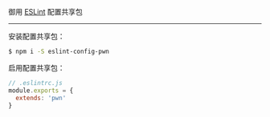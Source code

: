 御用 [ESLint](http://eslint.org/) 配置共享包

---

安装配置共享包：

```sh
$ npm i -S eslint-config-pwn
```

启用配置共享包：

```js
// .eslintrc.js
module.exports = {
  extends: 'pwn'
}
```
